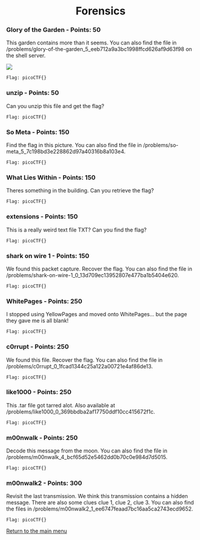 
<h1 align="center">Forensics</h1>


<h3>Glory of the Garden - Points: 50</h3>
This garden contains more than it seems. You can also find the file in /problems/glory-of-the-garden_5_eeb712a9a3bc1998ffcd626af9d63f98 on the shell server.

<img src="../Files/"></img>

``` shell
Flag: picoCTF{}
``` 


<h3>unzip - Points: 50</h3>
Can you unzip this file and get the flag?

``` shell
Flag: picoCTF{}
``` 


<h3>So Meta - Points: 150</h3>
Find the flag in this picture. You can also find the file in /problems/so-meta_5_7c198bd3e228862d97a40316b8a103e4.

``` shell
Flag: picoCTF{}
``` 


<h3>What Lies Within - Points: 150</h3>
Theres something in the building. Can you retrieve the flag?

``` shell
Flag: picoCTF{}
``` 


<h3>extensions - Points: 150</h3>
This is a really weird text file TXT? Can you find the flag?

``` shell
Flag: picoCTF{}
``` 


<h3>shark on wire 1 - Points: 150</h3>
We found this packet capture. Recover the flag. You can also find the file in /problems/shark-on-wire-1_0_13d709ec13952807e477ba1b5404e620.

``` shell
Flag: picoCTF{}
``` 


<h3>WhitePages - Points: 250</h3>
I stopped using YellowPages and moved onto WhitePages... but the page they gave me is all blank!

``` shell
Flag: picoCTF{}
``` 


<h3>c0rrupt - Points: 250</h3>
We found this file. Recover the flag. You can also find the file in /problems/c0rrupt_0_1fcad1344c25a122a00721e4af86de13.

``` shell
Flag: picoCTF{}
``` 


<h3>like1000 - Points: 250</h3>
This .tar file got tarred alot. Also available at /problems/like1000_0_369bbdba2af17750ddf10cc415672f1c.

``` shell
Flag: picoCTF{}
``` 


<h3>m00nwalk - Points: 250</h3>
Decode this message from the moon. You can also find the file in /problems/m00nwalk_4_bcf65d52e5462dd0b70c0e984d7d5015.

``` shell
Flag: picoCTF{}
``` 


<h3>m00nwalk2 - Points: 300</h3>
Revisit the last transmission. We think this transmission contains a hidden message. There are also some clues clue 1, clue 2, clue 3. You can also find the files in /problems/m00nwalk2_1_ee6747feaad7bc16aa5ca2743ecd9652.

``` shell
Flag: picoCTF{}
``` 


<p align="left"><a href="https://github.com/Ne0Lux-C1Ph3r/WRITE-UP/blob/master/picoCTF2019/index.md">Return to the main menu</a></p>


